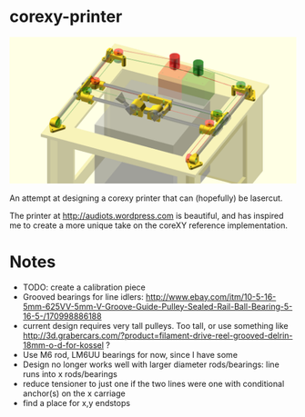 # corexy-printer

![rendered picture of printer](interim_front.png)

An attempt at designing a corexy printer that can (hopefully) be lasercut.

The printer at http://audiots.wordpress.com is beautiful, and has inspired me to create a more unique take on the coreXY reference implementation.

# Notes

* TODO: create a calibration piece
* Grooved bearings for line idlers: http://www.ebay.com/itm/10-5-16-5mm-625VV-5mm-V-Groove-Guide-Pulley-Sealed-Rail-Ball-Bearing-5-16-5-/170998886188
* current design requires very tall pulleys.  Too tall, or use something like http://3d.grabercars.com/?product=filament-drive-reel-grooved-delrin-18mm-o-d-for-kossel ?
* Use M6 rod, LM6UU bearings for now, since I have some
* Design no longer works well with larger diameter rods/bearings: line runs into x rods/bearings
* reduce tensioner to just one if the two lines were one with conditional anchor(s) on the x carriage
* find a place for x,y endstops

